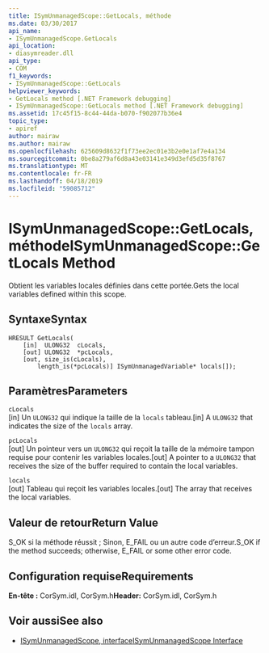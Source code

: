 ```yaml
---
title: ISymUnmanagedScope::GetLocals, méthode
ms.date: 03/30/2017
api_name:
- ISymUnmanagedScope.GetLocals
api_location:
- diasymreader.dll
api_type:
- COM
f1_keywords:
- ISymUnmanagedScope::GetLocals
helpviewer_keywords:
- GetLocals method [.NET Framework debugging]
- ISymUnmanagedScope::GetLocals method [.NET Framework debugging]
ms.assetid: 17c45f15-8c44-44da-b070-f902077b36e4
topic_type:
- apiref
author: mairaw
ms.author: mairaw
ms.openlocfilehash: 625609d8632f1f73ee2ec01e3b2e0e1af7e4a134
ms.sourcegitcommit: 0be8a279af6d8a43e03141e349d3efd5d35f8767
ms.translationtype: MT
ms.contentlocale: fr-FR
ms.lasthandoff: 04/18/2019
ms.locfileid: "59085712"
---
```

# <a name="isymunmanagedscopegetlocals-method"></a><span data-ttu-id="aa471-102">ISymUnmanagedScope::GetLocals, méthode</span><span class="sxs-lookup"><span data-stu-id="aa471-102">ISymUnmanagedScope::GetLocals Method</span></span>
<span data-ttu-id="aa471-103">Obtient les variables locales définies dans cette portée.</span><span class="sxs-lookup"><span data-stu-id="aa471-103">Gets the local variables defined within this scope.</span></span>  
  
## <a name="syntax"></a><span data-ttu-id="aa471-104">Syntaxe</span><span class="sxs-lookup"><span data-stu-id="aa471-104">Syntax</span></span>  
  
```  
HRESULT GetLocals(  
    [in]  ULONG32  cLocals,  
    [out] ULONG32  *pcLocals,  
    [out, size_is(cLocals),  
        length_is(*pcLocals)] ISymUnmanagedVariable* locals[]);  
```  
  
## <a name="parameters"></a><span data-ttu-id="aa471-105">Paramètres</span><span class="sxs-lookup"><span data-stu-id="aa471-105">Parameters</span></span>  
 `cLocals`  
 <span data-ttu-id="aa471-106">[in] Un `ULONG32` qui indique la taille de la `locals` tableau.</span><span class="sxs-lookup"><span data-stu-id="aa471-106">[in] A `ULONG32` that indicates the size of the `locals` array.</span></span>  
  
 `pcLocals`  
 <span data-ttu-id="aa471-107">[out] Un pointeur vers un `ULONG32` qui reçoit la taille de la mémoire tampon requise pour contenir les variables locales.</span><span class="sxs-lookup"><span data-stu-id="aa471-107">[out] A pointer to a `ULONG32` that receives the size of the buffer required to contain the local variables.</span></span>  
  
 `locals`  
 <span data-ttu-id="aa471-108">[out] Tableau qui reçoit les variables locales.</span><span class="sxs-lookup"><span data-stu-id="aa471-108">[out] The array that receives the local variables.</span></span>  
  
## <a name="return-value"></a><span data-ttu-id="aa471-109">Valeur de retour</span><span class="sxs-lookup"><span data-stu-id="aa471-109">Return Value</span></span>  
 <span data-ttu-id="aa471-110">S_OK si la méthode réussit ; Sinon, E_FAIL ou un autre code d’erreur.</span><span class="sxs-lookup"><span data-stu-id="aa471-110">S_OK if the method succeeds; otherwise, E_FAIL or some other error code.</span></span>  
  
## <a name="requirements"></a><span data-ttu-id="aa471-111">Configuration requise</span><span class="sxs-lookup"><span data-stu-id="aa471-111">Requirements</span></span>  
 <span data-ttu-id="aa471-112">**En-tête :** CorSym.idl, CorSym.h</span><span class="sxs-lookup"><span data-stu-id="aa471-112">**Header:** CorSym.idl, CorSym.h</span></span>  
  
## <a name="see-also"></a><span data-ttu-id="aa471-113">Voir aussi</span><span class="sxs-lookup"><span data-stu-id="aa471-113">See also</span></span>

- [<span data-ttu-id="aa471-114">ISymUnmanagedScope, interface</span><span class="sxs-lookup"><span data-stu-id="aa471-114">ISymUnmanagedScope Interface</span></span>](../../../../docs/framework/unmanaged-api/diagnostics/isymunmanagedscope-interface.md)
